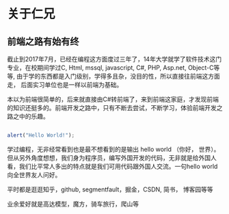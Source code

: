 # 关于仁兄

## 前端之路有始有终

截止到2017年7月，已经在编程这方面度过三年了，14年大学就学了软件技术这门专业，在校期间学过C, Html, mssql, javascript, C#, PHP, Asp.net, Object-C等等, 由于学的东西都是入门级别，学得多且杂，没目的性，所以直接往前端这方面走， 后面实习单位也是一样以前端为基础。

本以为前端很简单的，后来就直接由C#转前端了，来到前端这家庭，才发现前端的知识还挺多的。前端开发之路中，只有不断去尝试，不断学习，体验前端开发之路之中的乐趣。

``` javascript

alert("Hello World!");

```

学过编程，无非经常看到也是最不想看到的是输出 hello world （你好， 世界）。但从另外角度想想，我们身为程序员，编写外国开发的代码，无非就是给外国人看，我们比平常人多出的特点就是我们可用代码跟外国人交流。一句hello world 向全世界友人问好。

平时都是逛逛知乎，github, segmentfault，掘金，CSDN, 简书， 博客园等等

业余爱好就是高达模型，魔方，骑车旅行，爬山等

